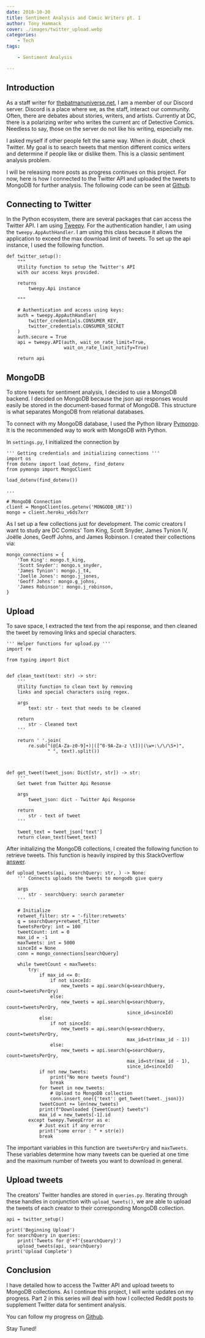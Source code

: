 ```yaml
---
date: 2018-10-30
title: Sentiment Analysis and Comic Writers pt. 1
author: Tony Hammack
cover: ./images/twitter_upload.webp
categories:
    - Tech
tags:

    - Sentiment Analysis

---
```


## Introduction

As a staff writer for [thebatmanuniverse.net](thebatmanuniverse.net), I am a member of our Discord server. Discord is a place where we, as the staff, interact our community. Often, there are debates about stories, writers, and artists. Currently at DC, there is a polarizing writer who writes the current arc of Detective Comics. Needless to say, those on the server do not like his writing, especially me. 

I asked myself if other people felt the same way. When in doubt, check Twitter. My goal is to search tweets that mention different comics writers and determine if people like or dislike them. This is a classic sentiment analysis problem. 

I will be releasing more posts as progress continues on this project. For now, here is how I connected to the Twitter API and uploaded the tweets to MongoDB for further analysis. The following code can be seen at [Github](https://github.com/hammacktony/comics_sentiment_analysis).

## Connecting to Twitter

In the Python ecosystem, there are several packages that can access the Twitter API. I am using [Tweepy](http://www.tweepy.org/). For the authentication handler, I am using the `tweepy.AppAuthHandler`. I am using this class because it allows the application to exceed the max download limit of tweets. To set up the api instance, I used the following function.

```
def twitter_setup():
    """
    Utility function to setup the Twitter's API
    with our access keys provided.

    returns
        tweepy.Api instance

    """

    # Authentication and access using keys:
    auth = tweepy.AppAuthHandler(
        twitter_credentials.CONSUMER_KEY,
        twitter_credentials.CONSUMER_SECRET
    )
    auth.secure = True
    api = tweepy.API(auth, wait_on_rate_limit=True,
                     wait_on_rate_limit_notify=True)

    return api
```

## MongoDB

To store tweets for sentiment analysis, I decided to use a MongoDB backend. I decided on MongoDB because the json api responses would easily be stored in the document-based format of MongoDB. This structure is what separates MongoDB from relational databases. 

To connect with my MongoDB database, I used the Python library [Pymongo](https://api.mongodb.com/python/current/). It is the recommended way to work with MongoDB with Python. 

In `settings.py`, I initialized the connection by

```
''' Getting credentials and initializing connections '''
import os
from dotenv import load_dotenv, find_dotenv
from pymongo import MongoClient

load_dotenv(find_dotenv())

...

# MongoDB Connection
client = MongoClient(os.getenv('MONGODB_URI'))
mongo = client.heroku_v6ds7xrr
```

As I set up a few collections just for development. The comic creators I want to study are DC Comics' Tom King, Scott Snyder, James Tynion IV, Joëlle Jones, Geoff Johns, and James Robinson. I created their collections via:

```
mongo_connections = {
    'Tom King': mongo.t_king,
    'Scott Snyder': mongo.s_snyder,
    'James Tynion': mongo.j_t4,
    'Joelle Jones': mongo.j_jones,
    'Geoff Johns': mongo.g_johns,
    'James Robinson': mongo.j_robinson,
}
```

## Upload


To save space, I extracted the text from the api response, and then cleaned the tweet by removing links and special characters. 

```
''' Helper functions for upload.py '''
import re

from typing import Dict


def clean_text(text: str) -> str:
    '''
    Utility function to clean text by removing
    links and special characters using regex.

    args
        text: str - text that needs to be cleaned

    return
        str - Cleaned text
    '''

    return ' '.join(
        re.sub("(@[A-Za-z0-9]+)|([^0-9A-Za-z \t])|(\w+:\/\/\S+)",
               " ", text).split())



def get_tweet(tweet_json: Dict[str, str]) -> str:
    '''
    Get tweet from Twitter Api Resonse

    args
        tweet_json: dict - Twitter Api Response

    return
        str - text of tweet
    '''

    tweet_text = tweet_json['text']
    return clean_text(tweet_text)

```

After initializing the MongoDB collections,
I created the following function to retrieve tweets. This function is heavily inspired by this StackOverflow [answer](https://stackoverflow.com/questions/38555191/get-all-twitter-mentions-using-tweepy-for-users-with-millions-of-followers).

```
def upload_tweets(api, searchQuery: str, ) -> None:
    ''' Connects uploads the tweets to mongodb give query

    args
        str - searchQuery: search parameter    
    '''

    # Initialize
    retweet_filter: str = '-filter:retweets'
    q = searchQuery+retweet_filter
    tweetsPerQry: int = 100
    tweetCount: int = 0
    max_id = -1
    maxTweets: int = 5000
    sinceId = None
    conn = mongo_connections[searchQuery]

    while tweetCount < maxTweets:
        try:
            if max_id <= 0:
                if not sinceId:
                    new_tweets = api.search(q=searchQuery, count=tweetsPerQry)
                else:
                    new_tweets = api.search(q=searchQuery, count=tweetsPerQry,
                                            since_id=sinceId)
            else:
                if not sinceId:
                    new_tweets = api.search(q=searchQuery, count=tweetsPerQry,
                                            max_id=str(max_id - 1))
                else:
                    new_tweets = api.search(q=searchQuery, count=tweetsPerQry,
                                            max_id=str(max_id - 1),
                                            since_id=sinceId)
            if not new_tweets:
                print("No more tweets found")
                break
            for tweet in new_tweets:
                # Upload to MongoDB collection
                conn.insert_one({'text': get_tweet(tweet._json)})
            tweetCount += len(new_tweets)
            print(f"Downloaded {tweetCount} tweets")
            max_id = new_tweets[-1].id
        except tweepy.TweepError as e:
            # Just exit if any error
            print("some error : " + str(e))
            break
``` 

The important variables in this function are `tweetsPerQry` and `maxTweets`. These variables determine how many tweets can be queried at one time and the maximum number of tweets you want to download in general.

## Upload tweets

The creators' Twitter handles are stored in `queries.py`. Iterating through these handles in conjunction with `upload_tweets()`, we are able to upload the tweets of each creator to their corresponding MongoDB collection.

```
api = twitter_setup()

print('Beginning Upload')
for searchQuery in queries:
    print('Tweets for @'+f'{searchQuery}')
    upload_tweets(api, searchQuery)
print('Upload Complete')
```

## Conclusion

I have detailed how to access the Twitter API and upload tweets to MongoDB collections. As I continue this project, I will write updates on my progress. Part 2 in this series will deal with how I collected Reddit posts to supplement Twitter data for sentiment analysis.

You can follow my progress on [Github](https://github.com/hammacktony/comics_sentiment_analysis).

Stay Tuned!